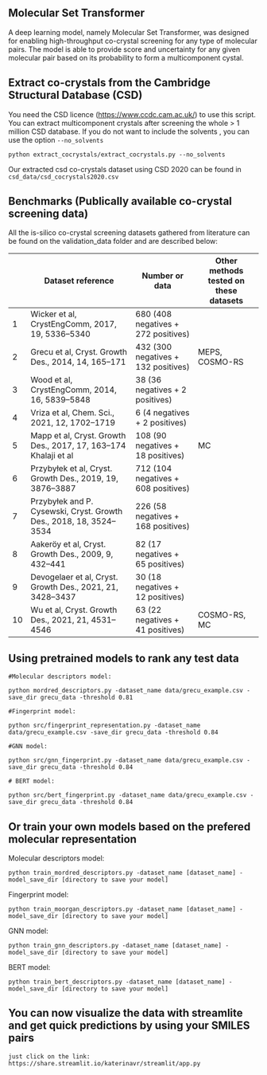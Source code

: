 ## Molecular Set Transformer
A deep learning model, namely Molecular Set Transformer, was designed for enabling high-throughput co-crystal screening for any type of molecular pairs. The model is able to provide score and uncertainty for any given molecular pair based on its probability to form a multicomponent cystal.

## Extract co-crystals from the Cambridge Structural Database (CSD)
You need the CSD licence (https://www.ccdc.cam.ac.uk/) to use this script. You can extract multicomponent crystals after screening the whole > 1 million CSD database. If you do not want to include the solvents , you can use the option  `--no_solvents`

    python extract_cocrystals/extract_cocrystals.py --no_solvents

Our extracted csd co-crystals dataset using CSD 2020 can be found in `csd_data/csd_cocrystals2020.csv`

## Benchmarks (Publically available co-crystal screening data)
All the is-silico co-crystal screening datasets gathered from literature can be found on the validation_data folder and are described below:

|               |     Dataset reference                                                         |     Number or data                           |     Other methods tested on these   datasets    |
|---------------|-------------------------------------------------------------------------------|----------------------------------------------|-------------------------------------------------|
|     1         |     Wicker et al, CrystEngComm,   2017, 19, 5336–5340                         |     680 (408   negatives + 272 positives)    |                                                 |
|     2         |     Grecu   et al, Cryst.   Growth Des., 2014, 14, 165–171                    |     432 (300   negatives + 132 positives)    |     MEPS, COSMO-RS                              |
|     3         |     Wood et al, CrystEngComm,   2014, 16, 5839–5848                           |     38 (36   negatives + 2 positives)        |                                                 |
|     4         |     Vriza et al, Chem. Sci., 2021, 12, 1702–1719                              |     6 (4 negatives + 2 positives)            |                                                 |
|     5         |     Mapp et al, Cryst.   Growth Des., 2017, 17, 163–174     Khalaji et al     |     108 (90 negatives + 18 positives)        |     MC                                          |
|     6         |     Przybyłek   et al, Cryst.   Growth Des., 2019, 19, 3876–3887              |     712 (104 negatives + 608 positives)      |                                                 |
|     7         |     Przybyłek   and P. Cysewski, Cryst.   Growth Des., 2018, 18, 3524–3534    |     226 (58 negatives + 168 positives)       |                                                 |
|     8         |     Aakeröy   et al, Cryst.   Growth Des., 2009, 9, 432–441                   |     82 (17 negatives + 65 positives)         |                                                 |
|     9         |     Devogelaer   et al, Cryst.   Growth Des., 2021, 21, 3428–3437             |     30 (18 negatives + 12 positives)         |                                                 |
|     10        |     Wu et al, Cryst.   Growth Des., 2021, 21, 4531–4546                       |     63 (22 negatives + 41 positives)         |     COSMO-RS, MC                                |


## Using pretrained models to rank any test data

    #Molecular descriptors model:

    python mordred_descriptors.py -dataset_name data/grecu_example.csv -save_dir grecu_data -threshold 0.81

    #Fingerprint model:

    python src/fingerprint_representation.py -dataset_name data/grecu_example.csv -save_dir grecu_data -threshold 0.84

    #GNN model:

    python src/gnn_fingerprint.py -dataset_name data/grecu_example.csv -save_dir grecu_data -threshold 0.84
    
    # BERT model:

    python src/bert_fingerprint.py -dataset_name data/grecu_example.csv -save_dir grecu_data -threshold 0.84
    
 
## Or train your own models based on the prefered molecular representation

Molecular descriptors model:

    python train_mordred_descriptors.py -dataset_name [dataset_name] -model_save_dir [directory to save your model]

Fingerprint model:

    python train_moorgan_descriptors.py -dataset_name [dataset_name] -model_save_dir [directory to save your model]

GNN model:

    python train_gnn_descriptors.py -dataset_name [dataset_name] -model_save_dir [directory to save your model]
    
BERT model:

    python train_bert_descriptors.py -dataset_name [dataset_name] -model_save_dir [directory to save your model]


## You can  now visualize the data with streamlite and get quick predictions by using your SMILES pairs 

    just click on the link: https://share.streamlit.io/katerinavr/streamlit/app.py